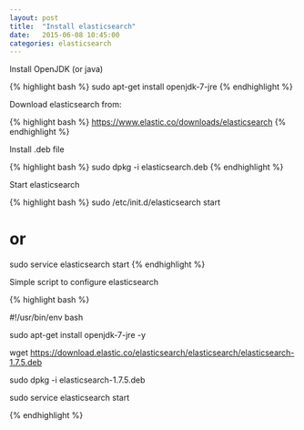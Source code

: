 ```yaml
---
layout: post
title:  "Install elasticsearch"
date:   2015-06-08 10:45:00
categories: elasticsearch
---
```


Install OpenJDK (or java)

{% highlight bash %}
sudo apt-get install openjdk-7-jre
{% endhighlight %}

Download elasticsearch from:

{% highlight bash %}
https://www.elastic.co/downloads/elasticsearch
{% endhighlight %}

Install .deb file

{% highlight bash %}
sudo dpkg -i elasticsearch.deb
{% endhighlight %}

Start elasticsearch

{% highlight bash %}
sudo /etc/init.d/elasticsearch start
# or
sudo service elasticsearch start
{% endhighlight %}


Simple script to configure elasticsearch

{% highlight bash %}

#!/usr/bin/env bash

sudo apt-get install openjdk-7-jre -y

wget https://download.elastic.co/elasticsearch/elasticsearch/elasticsearch-1.7.5.deb

sudo dpkg -i elasticsearch-1.7.5.deb

sudo service elasticsearch start

{% endhighlight %}
